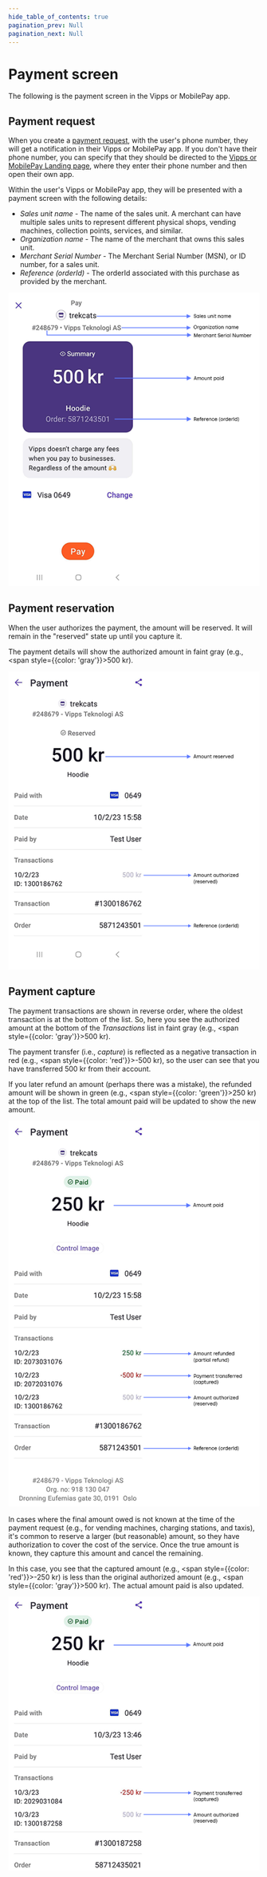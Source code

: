```yaml
---
hide_table_of_contents: true
pagination_prev: Null
pagination_next: Null
---
```


# Payment screen

The following is the payment screen in the Vipps or MobilePay app.

## Payment request

When you create a [payment request](https://developer.vippsmobilepay.com/docs/APIs/epayment-api/operations/create/),
with the user's phone number, they will get a notification in their Vipps or MobilePay app.
If you don't have their phone number, you can specify that they should be directed to the
[Vipps or MobilePay Landing page](landing-page.md), where they enter their phone number and then open their own app.

Within the user's Vipps or MobilePay app, they will be presented with a payment screen with the following details:

* *Sales unit name* - The name of the sales unit.
  A merchant can have multiple sales units to represent different physical shops, vending machines, collection points, services, and similar.
* *Organization name* - The name of the merchant that owns this sales unit.
* *Merchant Serial Number* - The Merchant Serial Number (MSN), or ID number, for a sales unit.
* *Reference (orderId)* - The orderId associated with this purchase as provided by the merchant.

![Payment request](images/payment-screen/1-payment-request.png)

## Payment reservation

When the user authorizes the payment, the amount will be reserved.
It will remain in the "reserved" state up until you capture it.

The payment details will show the authorized amount in faint gray (e.g., <span style={{color: 'gray'}}>500 kr</span>).

![Payment reserved](images/payment-screen/2-payment-reserved.png)

## Payment capture

The payment transactions are shown in reverse order, where the oldest transaction is at the bottom of the list.
So, here you see the authorized amount at the bottom of the *Transactions* list in faint gray (e.g., <span style={{color: 'gray'}}>500 kr</span>).

The payment transfer (i.e., *capture*) is reflected as a negative transaction in red (e.g., <span style={{color: 'red'}}>-500 kr</span>), so the user can see that you have transferred 500 kr from their account.

If you later refund an amount (perhaps there was a mistake), the refunded amount will be shown in green (e.g., <span style={{color: 'green'}}>250 kr</span>) at the top of the list. The total amount paid will be updated to show the new amount.

![Payment captured and partially refunded](images/payment-screen/3-payment-receipt.png)

In cases where the final amount owed is not known at the time of the payment request
(e.g., for vending machines, charging stations, and taxis),
it's common to reserve a larger (but reasonable) amount, so they
have authorization to cover the cost of the service.
Once the true amount is known, they capture this amount and cancel the remaining.

In this case, you see that the captured amount (e.g., <span style={{color: 'red'}}>-250 kr</span>) is less than the original authorized amount (e.g., <span style={{color: 'gray'}}>500 kr</span>). The actual amount paid is also updated.

![Payment partially captured and cancelled](images/payment-screen/4-payment-partial-capture.png)
